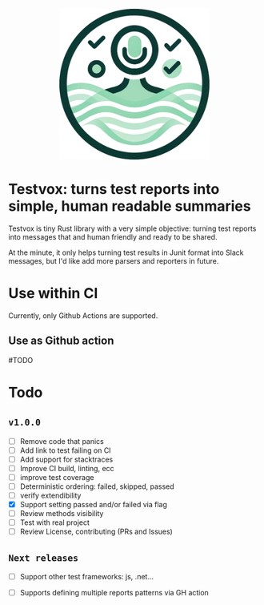 
<p align="center">
  <img src='logo.png' width='300px'/>
</p>

# Testvox: turns test reports into simple, human readable summaries

Testvox is tiny Rust library with a very simple objective: turning test reports into messages that and human friendly and ready to be shared. 

At the minute, it only helps turning test results in Junit format into Slack messages, but I'd like add more parsers and reporters in future.


# Use within CI

Currently, only Github Actions are supported.

## Use as Github action

#TODO


# Todo
## `v1.0.0`
  - [ ] Remove code that panics
  - [ ] Add link to test failing on CI
  - [ ] Add support for stacktraces
  - [ ] Improve CI build, linting, ecc
  - [ ] improve test coverage
  - [ ] Deterministic ordering: failed, skipped, passed
  - [ ] verify extendibility 
  - [x] Support setting passed and/or failed via flag
  - [ ] Review methods visibility
  - [ ] Test with real project
  - [ ] Review License, contributing (PRs and Issues)

## `Next releases`
  - [ ] Support other test frameworks: js, .net...
  - [ ] Supports defining multiple reports patterns via GH action

